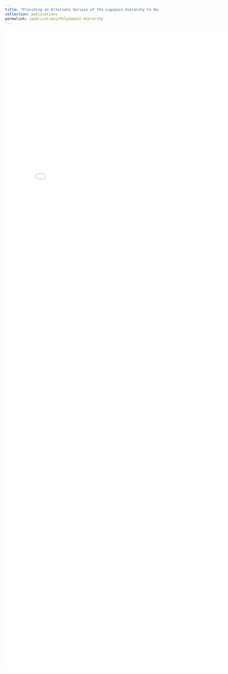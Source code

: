```yaml
---
title: "Providing an Alternate Version of the Logspace Hierarchy to Recreate the Polynomial Hierarchy"
collection: publications
permalink: /publications/Polynomial-Hierarchy
---
```


<embed src="../files/polynomial_hierarchy.pdf" width="800px" height="2100px" />

